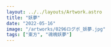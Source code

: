 ```yaml
---
layout: ../../layouts/Artwork.astro
title: "妖夢"
date: "2022-05-16"
image: "/artworks/0296ログボ_妖夢.jpg"
tags: ["東方", "魂魄妖夢"]
---
```


